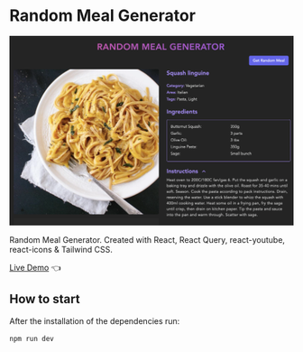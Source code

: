 # Random Meal Generator

![Design preview for Random Meal Generator](./design-preview/design-preview.png)

Random Meal Generator. Created with React, React Query, react-youtube, react-icons & Tailwind CSS.

[Live Demo](https://random-meal-generator-ruddy.vercel.app/) 👈

## How to start

After the installation of the dependencies run:

```
npm run dev
```
